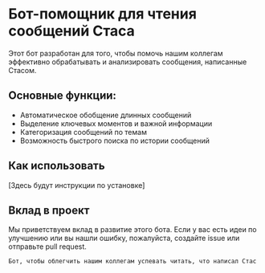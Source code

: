 # Бот-помощник для чтения сообщений Стаса

Этот бот разработан для того, чтобы помочь нашим коллегам эффективно обрабатывать и анализировать сообщения, написанные Стасом.

## Основные функции:

- Автоматическое обобщение длинных сообщений
- Выделение ключевых моментов и важной информации
- Категоризация сообщений по темам
- Возможность быстрого поиска по истории сообщений

## Как использовать

[Здесь будут инструкции по установке]

## Вклад в проект

Мы приветствуем вклад в развитие этого бота. Если у вас есть идеи по улучшению или вы нашли ошибку, пожалуйста, создайте issue или отправьте pull request.

```
Бот, чтобы облегчить нашим коллегам успевать читать, что написал Стас
```
